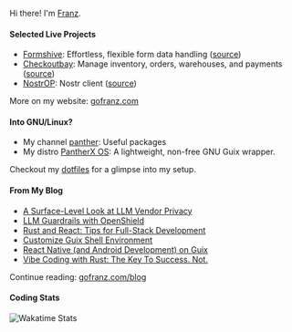 Hi there! I'm [Franz](https://gofranz.com/resume/).

#### Selected Live Projects

- [Formshive](https://formshive.com/): Effortless, flexible form data handling ([source](https://github.com/franzos/formshive-ts))
- [Checkoutbay](https://checkoutbay.com/): Manage inventory, orders, warehouses, and payments ([source](https://github.com/franzos/checkoutbay-ts))
- [NostrOP](https://d2okqj4v2u9fts.cloudfront.net/): Nostr client ([source](https://github.com/franzos/nostr-ts))

More on my website: [gofranz.com](https://gofranz.com/)

#### Into GNU/Linux?

- My channel [panther](https://github.com/PantherXOS/panther): Useful packages
- My distro [PantherX OS](https://www.pantherx.org/): A lightweight, non-free GNU Guix wrapper.

Checkout my [dotfiles](https://github.com/franzos/dotfiles) for a glimpse into my setup.

#### From My Blog

- [A Surface-Level Look at LLM Vendor Privacy](https://gofranz.com/blog/a-surface-level-look-at-llm-vendor-privacy/)
- [LLM Guardrails with OpenShield](https://gofranz.com/blog/llm-guardrails-with-openshield/)
- [Rust and React: Tips for Full-Stack Development](https://gofranz.com/blog/rust-react-mantine-productivity/)
- [Customize Guix Shell Environment](https://gofranz.com/blog/customize-guix-shell-environment/)
- [React Native (and Android Development) on Guix](https://gofranz.com/blog/react-native-on-guix/)
- [Vibe Coding with Rust: The Key To Success. Not.](https://gofranz.com/blog/vibe-coding/)

Continue reading: [gofranz.com/blog](https://gofranz.com/blog/)

#### Coding Stats

![Wakatime Stats](https://wakatime.com/share/@franz/8eb86a7d-24c2-4d5f-b29d-3412a1194f3a.png)